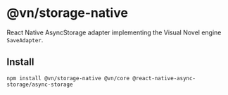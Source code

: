 # @vn/storage-native

React Native AsyncStorage adapter implementing the Visual Novel engine `SaveAdapter`.

## Install

```
npm install @vn/storage-native @vn/core @react-native-async-storage/async-storage
```
